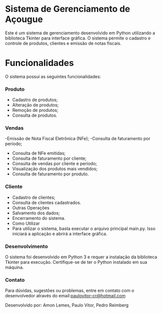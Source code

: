 # Sistema de Gerenciamento de Açougue
Este é um sistema de gerenciamento desenvolvido em Python utilizando a biblioteca Tkinter para interface gráfica. O sistema permite o cadastro e controle de produtos, clientes e emissão de notas fiscais.

# Funcionalidades
O sistema possui as seguintes funcionalidades:

### Produto
- Cadastro de produtos;
- Alteração de produtos;
- Remoção de produtos;
- Consulta de produtos.

### Vendas
-Emissão de Nota Fiscal Eletrônica (NFe);
-Consulta de faturamento por período;
- Consulta de NFe emitidas;
- Consulta de faturamento por cliente;
- Consulta de vendas por cliente e período;
- Visualização dos produtos mais vendidos;
- Consulta de faturamento por produto.

### Cliente
- Cadastro de clientes;
- Consulta de clientes cadastrados.
- Outras Operações
- Salvamento dos dados;
- Encerramento do sistema.
- Como Utilizar
- Para utilizar o sistema, basta executar o arquivo principal main.py. Isso iniciará a aplicação e abrirá a interface gráfica.

### Desenvolvimento
O sistema foi desenvolvido em Python 3 e requer a instalação da biblioteca Tkinter para execução. Certifique-se de ter o Python instalado em sua máquina.

### Contato
Para dúvidas, sugestões ou problemas, entre em contato com o desenvolvedor através do email:paulovitor-cr@hotmail.com

Desenvolvido por: Amon Lemes, Paulo Vitor, Pedro Reimberg

